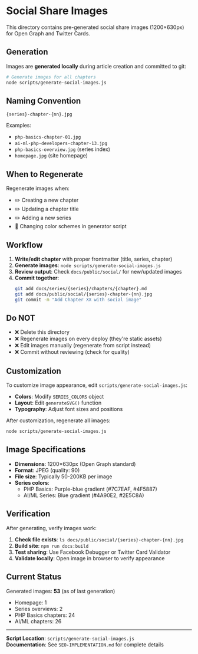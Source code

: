 # Social Share Images

This directory contains pre-generated social share images (1200×630px) for Open Graph and Twitter Cards.

## Generation

Images are **generated locally** during article creation and committed to git:

```bash
# Generate images for all chapters
node scripts/generate-social-images.js
```

## Naming Convention

```
{series}-chapter-{nn}.jpg
```

Examples:

- `php-basics-chapter-01.jpg`
- `ai-ml-php-developers-chapter-13.jpg`
- `php-basics-overview.jpg` (series index)
- `homepage.jpg` (site homepage)

## When to Regenerate

Regenerate images when:

- ✏️ Creating a new chapter
- ✏️ Updating a chapter title
- ✏️ Adding a new series
- 🎨 Changing color schemes in generator script

## Workflow

1. **Write/edit chapter** with proper frontmatter (title, series, chapter)
2. **Generate images**: `node scripts/generate-social-images.js`
3. **Review output**: Check `docs/public/social/` for new/updated images
4. **Commit together**:
   ```bash
   git add docs/series/{series}/chapters/{chapter}.md
   git add docs/public/social/{series}-chapter-{nn}.jpg
   git commit -m "Add Chapter XX with social image"
   ```

## Do NOT

- ❌ Delete this directory
- ❌ Regenerate images on every deploy (they're static assets)
- ❌ Edit images manually (regenerate from script instead)
- ❌ Commit without reviewing (check for quality)

## Customization

To customize image appearance, edit `scripts/generate-social-images.js`:

- **Colors**: Modify `SERIES_COLORS` object
- **Layout**: Edit `generateSVG()` function
- **Typography**: Adjust font sizes and positions

After customization, regenerate all images:

```bash
node scripts/generate-social-images.js
```

## Image Specifications

- **Dimensions**: 1200×630px (Open Graph standard)
- **Format**: JPEG (quality: 90)
- **File size**: Typically 50-200KB per image
- **Series colors**:
  - PHP Basics: Purple-blue gradient (#7C7EAF, #4F5887)
  - AI/ML Series: Blue gradient (#4A90E2, #2E5C8A)

## Verification

After generating, verify images work:

1. **Check file exists**: `ls docs/public/social/{series}-chapter-{nn}.jpg`
2. **Build site**: `npm run docs:build`
3. **Test sharing**: Use Facebook Debugger or Twitter Card Validator
4. **Validate locally**: Open image in browser to verify appearance

## Current Status

Generated images: **53** (as of last generation)

- Homepage: 1
- Series overviews: 2
- PHP Basics chapters: 24
- AI/ML chapters: 26

---

**Script Location**: `scripts/generate-social-images.js`  
**Documentation**: See `SEO-IMPLEMENTATION.md` for complete details
